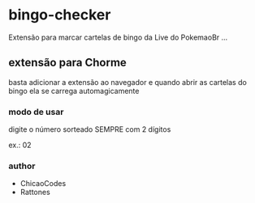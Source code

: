# bingo-checker
Extensão para marcar cartelas de bingo da Live do PokemaoBr ... 

## extensão para Chorme
basta adicionar a extensão ao navegador e quando abrir as cartelas do bingo ela se carrega automagicamente

### modo de usar
digite o número sorteado SEMPRE com 2 dígitos 

ex.: 02 


### author
- ChicaoCodes
- Rattones
